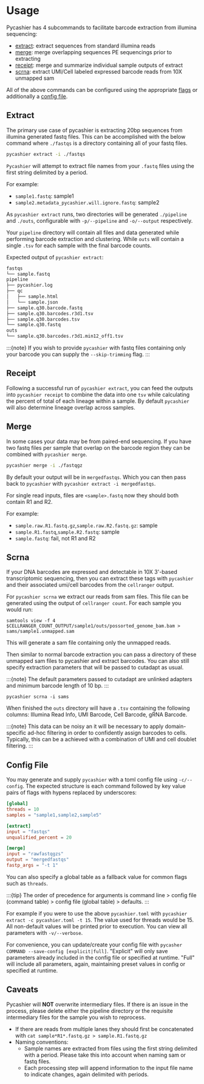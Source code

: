 # Usage

Pycashier has 4 subcommands to facilitate barcode extraction from illumina sequencing:

- [extract](#extract): extract sequences from standard illumina reads
- [merge](#merge): merge overlapping sequences PE sequencings prior to extracting
- [receipt](#recipt): merge and summarize individual sample outputs of extract
- [scrna](#scrna): extract UMI/Cell labeled expressed barcode reads from 10X unmapped sam

All of the above commands can be configured using the appropriate [flags](/cli) or additionally a [config file](#config-file).

## Extract

The primary use case of pycashier is extracting 20bp sequences from illumina generated fastq files.
This can be accomplished with the below command where `./fastqs` is a directory containing all of your fastq files.

```bash
pycashier extract -i ./fastqs
```

`Pycashier` will attempt to extract file names from your `.fastq` files using the first string delimited by a period.

For example:
- `sample1.fastq`: sample1
- `sample2.metadata_pycashier.will.ignore.fastq`: sample2

As `pycashier extract` runs, two directories will be generated `./pipeline` and `./outs`, configurable with `-p/--pipeline` and `-o/--output` respectively.

Your `pipeline` directory will contain all files and data generated while performing barcode extraction and clustering.
While `outs` will contain a single `.tsv` for each sample with the final barcode counts.

Expected output of `pycashier extract`:

```bash
fastqs
└── sample.fastq
pipeline
├── pycashier.log
├── qc
│   ├── sample.html
│   └── sample.json
├── sample.q30.barcode.fastq
├── sample.q30.barcodes.r3d1.tsv
├── sample.q30.barcodes.tsv
└── sample.q30.fastq
outs
└── sample.q30.barcodes.r3d1.min12_off1.tsv
```

:::{note}
If you wish to provide `pycashier` with fastq files containing only your barcode you can supply the `--skip-trimming` flag.
:::

## Receipt

Following a successful run of `pycashier extract`, you can feed the outputs into `pycashier receipt` to combine the data into one `tsv` while
calculating the percent of total of each lineage within a sample. 
By default `pycashier` will also determine lineage overlap across samples.


## Merge

In some cases your data may be from paired-end sequencing. If you have two fastq files per sample
that overlap on the barcode region they can be combined with `pycashier merge`.


```bash
pycashier merge -i ./fastqgz
```

By default your output will be in `mergedfastqs`. Which you can then pass back to `pycashier` with `pycashier extract -i mergedfastqs`.

For single read inputs, files are `<sample>.fastq` now they should both contain R1 and R2.

For example:
- `sample.raw.R1.fastq.gz`,`sample.raw.R2.fastq.gz`: sample
- `sample.R1.fastq`,`sample.R2.fastq`: sample
- `sample.fastq`: fail, not R1 and R2


## Scrna

If your DNA barcodes are expressed and detectable in 10X 3'-based transcriptomic sequencing,
then you can extract these tags with `pycashier` and their associated umi/cell barcodes from the `cellranger` output.

For `pycashier scrna` we extract our reads from sam files.
This file can be generated using the output of `cellranger count`.
For each sample you would run:
```
samtools view -f 4 $CELLRANGER_COUNT_OUTPUT/sample1/outs/possorted_genome_bam.bam > sams/sample1.unmapped.sam
```
This will generate a sam file containing only the unmapped reads.

Then similar to normal barcode extraction you can pass a directory of these unmapped sam files to pycashier and extract barcodes. You can also still specify extraction parameters that will be passed to cutadapt as usual.


:::{note}
The default parameters passed to cutadapt are unlinked adapters and minimum barcode length of 10 bp.
:::

```
pycashier scrna -i sams
```

When finished the `outs` directory will have a `.tsv` containing the following columns: Illumina Read Info, UMI Barcode, Cell Barcode, gRNA Barcode.

:::{note}
This data can be noisy an it will be necessary to apply domain-specific ad-hoc filtering in order to confidently assign barcodes to cells.
Typically, this can be a achieved with a combination of UMI and cell doublet filtering.
:::

## Config File

You may generate and supply `pycashier` with a toml config file using `-c/--config`.
The expected structure is each command followed by key value pairs of flags with hypens replaced by underscores:

```toml
[global]
threads = 10
samples = "sample1,sample2,sample5"

[extract]
input = "fastqs"
unqualified_percent = 20

[merge]
input = "rawfastqgzs"
output = "mergedfastqs"
fastp_args = "-t 1"
```

You can also specify a global table as a fallback value for common flags such as `threads`.

:::{tip}
The order of precedence for arguments is command line > config file (command table) > config file (global table) > defaults.
:::

For example if you were to use the above `pycashier.toml` with `pycashier extract -c pycashier.toml -t 15`.
The value used for threads would be 15.
All non-default values will be printed prior to execution. You can view all parameters with `-v/--verbose`.

For convenience, you can update/create your config file with `pycasher COMMAND --save-config [explicit|full]`.
"Explicit" will only save parameters already included in the config file or specified at runtime.
"Full" will include all parameters, again, maintaining preset values in config or specified at runtime.

## Caveats

Pycashier will **NOT** overwrite intermediary files. If there is an issue in the process,
please delete either the pipeline directory or the requisite intermediary files for the sample you wish to reprocess.
- If there are reads from multiple lanes they should first be concatenated with `cat sample*R1*.fastq.gz > sample.R1.fastq.gz`
- Naming conventions:
    - Sample names are extracted from files using the first string delimited with a period. Please take this into account when naming sam or fastq files.
    - Each processing step will append information to the input file name to indicate changes, again delimited with periods.
